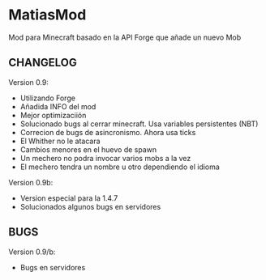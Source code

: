 ﻿MatiasMod
=========

Mod para Minecraft basado en la API Forge que añade un nuevo Mob


CHANGELOG
---------

Version 0.9:
* Utilizando Forge
* Añadida INFO del mod
* Mejor optimizaciión
* Solucionado bugs al cerrar minecraft. Usa variables persistentes (NBT)
* Correcion de bugs de asincronismo. Ahora usa ticks
* El Whither no le atacara
* Cambios menores en el huevo de spawn
* Un mechero no podra invocar varios mobs a la vez
* El mechero tendra un nombre u otro dependiendo el idioma

Version 0.9b:
* Version especial para la 1.4.7
* Solucionados algunos bugs en servidores

BUGS
----
Version 0.9/b:
* Bugs en servidores